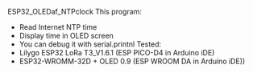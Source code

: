 ESP32_OLEDaf_NTPclock
This program:
- Read Internet NTP time
- Display time in OLED screen
- You can debug it with serial.printnl
Tested: 
- Lilygo ESP32 LoRa T3_V1.6.1 (ESP PICO-D4 in Arduino iDE)
- ESP32-WROMM-32D + OLED 0.9  (ESP WROOM DA in Arduino iDE))
